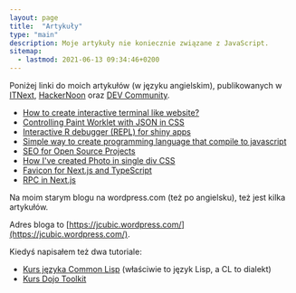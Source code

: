 ```yaml
---
layout: page
title:  "Artykuły"
type: "main"
description: Moje artykuły nie koniecznie związane z JavaScript.
sitemap:
  - lastmod: 2021-06-13 09:34:46+0200
---
```


Poniżej linki do moich artykułów (w języku angielskim), publikowanych w [ITNext](https://itnext.io/), [HackerNoon](https://hackernoon.com) oraz [DEV Community](https://dev.to/).

* [How to create interactive terminal like website?](https://itnext.io/how-to-create-interactive-terminal-like-website-888bb0972288?)
* [Controlling Paint Worklet with JSON in CSS](https://itnext.io/controlling-paint-worklet-with-json-in-css-298a7b10e41c)
* [Interactive R debugger (REPL) for shiny apps](https://itnext.io/interactive-r-debugger-repl-for-shiny-apps-87c769be4859)
* [Simple way to create programming language that compile to javascript](https://hackernoon.com/creating-your-own-javascript-based-programming-language-has-never-been-easier-wju33by)
* [SEO for Open Source Projects](https://itnext.io/seo-for-open-source-projects-1a6b17ffeb8b)
* [How I've created Photo in single div CSS](https://dev.to/jcubic/how-i-ve-created-photo-in-single-div-css-45bm)
* [Favicon for Next.js and TypeScript](https://dev.to/jcubic/favicon-for-next-js-and-typescript-9gk)
* [RPC in Next.js](https://dev.to/jcubic/rpc-in-next-js-5bd7)

Na moim starym blogu na wordpress.com (też po angielsku), też jest kilka artykułów.

Adres bloga to [https://jcubic.wordpress.com/](https://jcubic.wordpress.com/).

Kiedyś napisałem też dwa tutoriale:

* [Kurs języka Common Lisp](https://jcubic.pl/jakub-jankiewicz/lisp_tutorial.php) (właściwie to język Lisp, a CL to dialekt)
* [Kurs Dojo Toolkit](https://jcubic.pl/jakub-jankiewicz/dojo_tutorial.php)
